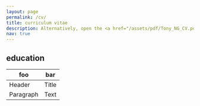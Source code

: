 ```yaml
---
layout: page
permalink: /cv/
title: curriculum vitae
description: Alternatively, open the <a href="/assets/pdf/Tony_NG_CV.pdf"> target="_blank" PDF version here</a>.
nav: true
---
```



## education
| foo         | bar |
| ----------- | ----------- |
| Header      | Title       |
| Paragraph   | Text        |
